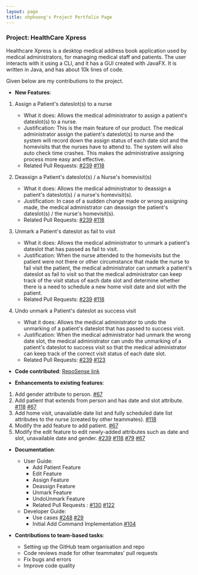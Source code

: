 ```yaml
---
layout: page
title: xhphoong's Project Portfolio Page
---
```


### Project: HealthCare Xpress

Healthcare Xpress is a desktop medical address book application used by medical administrators, for managing medical staff and patients. The user interacts with it using a CLI, and it has a GUI created with JavaFX. It is written in Java, and has about 10k lines of code.

Given below are my contributions to the project.

* **New Features**: 

1. Assign a Patient's dateslot(s) to a nurse
    * What it does: Allows the medical administrator to assign a patient's dateslot(s) to a nurse. 
    * Justification: This is the main feature of our product. The medical administrator assign the patient's dateslot(s) to nurse and the system will record down the assign status of each date slot and the homevisits that the nurses have to attend to. The system will also auto check time crashes. This makes the administrative assigning process more easy and effective. 
    * Related Pull Requests: [#239](https://github.com/AY2223S1-CS2103-F13-4/tp/pull/239) [#118](https://github.com/AY2223S1-CS2103-F13-4/tp/pull/118)

2. Deassign a Patient's dateslot(s) / a Nurse's homevisit(s)
    * What it does: Allows the medical administrator to deassign a patient's dateslot(s) / a nurse's homevisit(s).
    * Justification: In case of a sudden change made or wrong assigning made, the medical administrator can deassign the patient's dateslot(s) / the nurse's homevisit(s).
    * Related Pull Requests: [#239](https://github.com/AY2223S1-CS2103-F13-4/tp/pull/239) [#118](https://github.com/AY2223S1-CS2103-F13-4/tp/pull/118)

3. Unmark a Patient's dateslot as fail to visit
    * What it does: Allows the medical administrator to unmark a patient's dateslot that has passed as fail to visit.
    * Justification: When the nurse attended to the homevisits but the patient were not there or other circumstance that made the nurse to fail visit the patient, the medical administrator can unmark a patient's dateslot as fail to visit so that the medical administrator can keep track of the visit status of each date slot and determine whether there is a need to schedule a new home visit date and slot with the patient. 
    * Related Pull Requests: [#239](https://github.com/AY2223S1-CS2103-F13-4/tp/pull/239) [#118](https://github.com/AY2223S1-CS2103-F13-4/tp/pull/118)

4. Undo unmark a Patient's dateslot as success visit
    * What it does: Allows the medical administrator to undo the unmarking of a patient's dateslot that has passed to success visit.
    * Justification: When the medical administrator had unmark the wrong date slot, the medical administrator can undo the unmarking of a patient's dateslot to success visit so that the medical administrator can keep track of the correct visit status of each date slot.
    * Related Pull Requests: [#239](https://github.com/AY2223S1-CS2103-F13-4/tp/pull/239) [#123](https://github.com/AY2223S1-CS2103-F13-4/tp/pull/123)
   
* **Code contributed**: [RepoSense link](https://nus-cs2103-ay2223s1.github.io/tp-dashboard/?search=xhphoong&breakdown=true&sort=groupTitle&sortWithin=title&since=2022-09-16&timeframe=commit&mergegroup=&groupSelect=groupByRepos&checkedFileTypes=docs~functional-code~test-code~other&tabOpen=true&tabType=authorship&tabAuthor=xhphoong&tabRepo=AY2223S1-CS2103-F13-4%2Ftp%5Bmaster%5D&authorshipIsMergeGroup=false&authorshipFileTypes=docs~functional-code~test-code~other&authorshipIsBinaryFileTypeChecked=false&authorshipIsIgnoredFilesChecked=false)


* **Enhancements to existing features**:

1. Add gender attribute to person. [#67](https://github.com/AY2223S1-CS2103-F13-4/tp/pull/67/files)
2. Add patient that extends from person and has date and slot attribute. [#118](https://github.com/AY2223S1-CS2103-F13-4/tp/pull/118) [#67](https://github.com/AY2223S1-CS2103-F13-4/tp/pull/67/files)
3. Add home visit, unavailable date list and fully scheduled date list attributes to the nurse (created by other teammates). [#118](https://github.com/AY2223S1-CS2103-F13-4/tp/pull/118)
4. Modify the add feature to add patient. [#67](https://github.com/AY2223S1-CS2103-F13-4/tp/pull/67/files)
5. Modify the edit feature to edit newly-added attributes such as date and slot, unavailable date and gender. [#239](https://github.com/AY2223S1-CS2103-F13-4/tp/pull/239) [#118](https://github.com/AY2223S1-CS2103-F13-4/tp/pull/118) [#79](https://github.com/AY2223S1-CS2103-F13-4/tp/pull/79) [#67](https://github.com/AY2223S1-CS2103-F13-4/tp/pull/67/files)

* **Documentation**:
    * User Guide:
        * Add Patient Feature
        * Edit Feature
        * Assign Feature
        * Deassign Feature
        * Unmark Feature
        * UndoUnmark Feature
        * Related Pull Requests : [#130](https://github.com/AY2223S1-CS2103-F13-4/tp/pull/130) [#122](https://github.com/AY2223S1-CS2103-F13-4/tp/pull/122)
    * Developer Guide:
        * Use cases  [#248](https://github.com/AY2223S1-CS2103-F13-4/tp/pull/248) [#29](https://github.com/AY2223S1-CS2103-F13-4/tp/pull/29)
        * Initial Add Command Implementation [#104](https://github.com/AY2223S1-CS2103-F13-4/tp/pull/104)

* **Contributions to team-based tasks**:
    * Setting up the GitHub team organisation and repo
    * Code reviews made for other teammates' pull requests
    * Fix bugs and errors 
    * Improve code quality 



